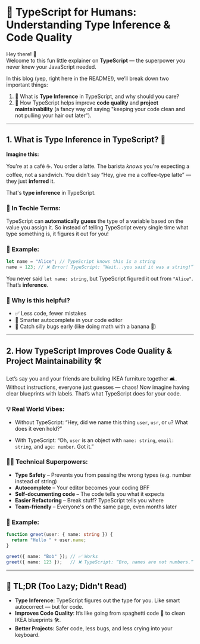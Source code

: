 # 🧠 TypeScript for Humans: Understanding Type Inference & Code Quality

Hey there! 👋  
Welcome to this fun little explainer on **TypeScript** — the superpower you never knew your JavaScript needed.

In this blog (yep, right here in the README!), we’ll break down two important things:

1. 🤖 What is **Type Inference** in TypeScript, and why should you care?  
2. 🔧 How TypeScript helps improve **code quality** and **project maintainability** (a fancy way of saying "keeping your code clean and not pulling your hair out later").

---

## 1. What is Type Inference in TypeScript? 🧩

**Imagine this:**

You're at a café ☕. You order a latte. The barista *knows* you're expecting a coffee, not a sandwich. You didn’t say “Hey, give me a coffee-type latte” — they just **inferred** it.

That's **type inference** in TypeScript.

### 🧠 In Techie Terms:

TypeScript can **automatically guess** the type of a variable based on the value you assign it. So instead of telling TypeScript every single time what type something is, it figures it out for you!

### 👀 Example:

```ts
let name = "Alice"; // TypeScript knows this is a string
name = 123; // ❌ Error! TypeScript: “Wait...you said it was a string!”
````

You never said `let name: string`, but TypeScript figured it out from `"Alice"`. That’s **inference**.

### 🎯 Why is this helpful?

* ✅ Less code, fewer mistakes
* 🤖 Smarter autocomplete in your code editor
* 🐛 Catch silly bugs early (like doing math with a banana 🍌)

---

## 2. How TypeScript Improves Code Quality & Project Maintainability 🛠️

Let’s say you and your friends are building IKEA furniture together 🛋️. Without instructions, everyone just guesses — chaos! Now imagine having clear blueprints with labels. That’s what TypeScript does for your code.

### 💡 Real World Vibes:

* Without TypeScript:
  “Hey, did we name this thing `user`, `usr`, or `u`? What does it even hold?”

* With TypeScript:
  “Oh, `user` is an object with `name: string`, `email: string`, and `age: number`. Got it.”

### 👨‍💻 Technical Superpowers:

* **Type Safety** – Prevents you from passing the wrong types (e.g. number instead of string)
* **Autocomplete** – Your editor becomes your coding BFF
* **Self-documenting code** – The code tells you what it expects
* **Easier Refactoring** – Break stuff? TypeScript tells you where
* **Team-friendly** – Everyone's on the same page, even months later

### 🔧 Example:

```ts
function greet(user: { name: string }) {
  return "Hello " + user.name;
}

greet({ name: "Bob" }); // ✅ Works
greet({ name: 123 });   // ❌ TypeScript: “Bro, names are not numbers.”
```

---

## 🎉 TL;DR (Too Lazy; Didn't Read)

* **Type Inference**: TypeScript figures out the type for you. Like smart autocorrect — but for code.
* **Improves Code Quality**: It’s like going from spaghetti code 🍝 to clean IKEA blueprints 🛠️.
* **Better Projects**: Safer code, less bugs, and less crying into your keyboard.

